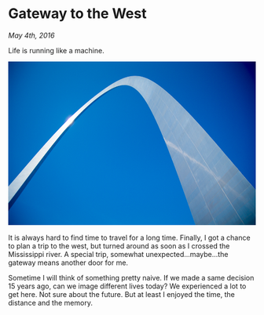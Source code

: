 # Gateway to the West

_May 4th, 2016_

Life is running like a machine.

![Gateway Arch, St. Louis](../../../static/images/swift/GatewayArch.jpg)

It is always hard to find time to travel for a long time. Finally, I got a chance to plan a trip to the west, but turned around as soon as I crossed the Mississippi river. A special trip, somewhat unexpected...maybe...the gateway means another door for me.

Sometime I will think of something pretty naive. If we made a same decision 15 years ago, can we image different lives today? We experienced a lot to get here. Not sure about the future. But at least I enjoyed the time, the distance and the memory.